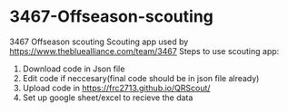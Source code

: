 # 3467-Offseason-scouting
3467 Offseason scouting
Scouting app used by https://www.thebluealliance.com/team/3467 
Steps to use scouting app:
1. Download code in Json file
2. Edit code if neccesary(final code should be in json file already)
3. Upload code in https://frc2713.github.io/QRScout/
4. Set up google sheet/excel to recieve the data
